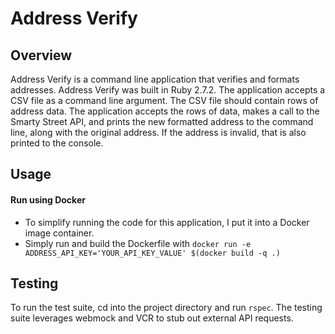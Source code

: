 # Address Verify

## Overview
Address Verify is a command line application that verifies and formats 
addresses. Address Verify was built in Ruby 2.7.2. The application accepts a CSV file as a command line argument. The CSV file should contain rows of address data. The application accepts the rows of data, makes a call to the Smarty Street API, and prints the new formatted address to the command line, along with the original address. If the address is invalid, that is also printed to the console.

## Usage
#### Run using Docker
* To simplify running the code for this application, I put it into a Docker image container. 
* Simply run and build the Dockerfile with `docker run -e ADDRESS_API_KEY='YOUR_API_KEY_VALUE' $(docker build -q .)`

## Testing
To run the test suite, cd into the project directory and run `rspec`. The testing suite leverages webmock and VCR to
stub out external API requests.